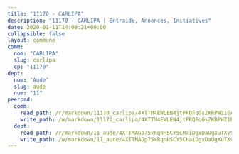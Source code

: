 ```yaml
---
title: "11170 - CARLIPA"
description: "11170 - CARLIPA | Entraide, Annonces, Initiatives"
date: 2020-01-11T14:09:21+09:00
collapsible: false
layout: commune
comm:
  nom: "CARLIPA"
  slug: carlipa
  cp: "11170"
dept:
  nom: "Aude"
  slug: aude
  num: "11"
peerpad:
  comm:
    read_path: /r/markdown/11170_carlipa/4XTTM4EWLEN4jtPRQFqGsZKRPWZ1EAnqMuDi59L7djJ8XHqbi
    write_path: /w/markdown/11170_carlipa/4XTTM4EWLEN4jtPRQFqGsZKRPWZ1EAnqMuDi59L7djJ8XHqbi-K3TgTom1VgUoxEEm3egvFfUT61JPKNuWcau7mwHsUziG6k2HndjvCdAQGHwJwRUUAU55m5m3qkAsTF6MsfDPEMJFcPHeQ4oYdGSTCw3K71e11grUMHPsmtzNQsqW2n62bFXQaruS
  dept:
    read_path: /r/markdown/11_aude/4XTTMAGp75xRqnHSCY5CHaiDgxDaUgXuTXvSZDHnY1JdjJiUk
    write_path: /w/markdown/11_aude/4XTTMAGp75xRqnHSCY5CHaiDgxDaUgXuTXvSZDHnY1JdjJiUk-K3TgUenjCPDfs1W21bst2JvrPDW324QBfMvPid11puzXxXGQEeNw9p4QtfnUhSn4LYSwR6UDBQmdr3wFq2CDRGqNz2QynSm58zgCpz2PKP6Y24UTpxW22MudfeZ339ZPKnHm6XTr
---
```


